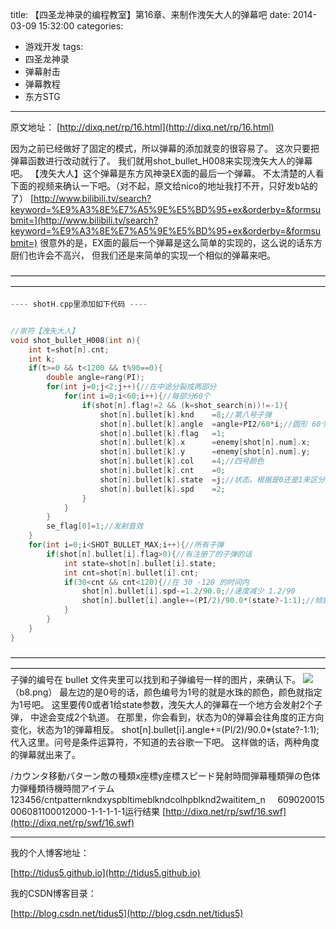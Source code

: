 title: 【四圣龙神录的编程教室】第16章、来制作洩矢大人的弹幕吧
date: 2014-03-09 15:32:00
categories:
- 游戏开发
tags:
- 四圣龙神录
- 弹幕射击
- 弹幕教程
- 东方STG
---

原文地址：
[http://dixq.net/rp/16.html](http://dixq.net/rp/16.html)

因为之前已经做好了固定的模式，所以弹幕的添加就变的很容易了。
这次只要把弹幕函数进行改动就行了。
我们就用shot_bullet_H008来实现洩矢大人的弹幕吧。
【洩矢大人】这个弹幕是东方风神录EX面的最后一个弹幕。 不太清楚的人看下面的视频来确认一下吧。（对不起，原文给nico的地址我打不开，只好发b站的了）
[http://www.bilibili.tv/search?keyword=%E9%A3%8E%E7%A5%9E%E5%BD%95+ex&orderby=&formsubmit=](http://www.bilibili.tv/search?keyword=%E9%A3%8E%E7%A5%9E%E5%BD%95+ex&orderby=&formsubmit=)
很意外的是，EX面的最后一个弹幕是这么简单的实现的，这么说的话东方厨们也许会不高兴，
但我们还是来简单的实现一个相似的弹幕来吧。

 <!--more-->
————————————————————————————————————————————————————————————————————————


```cpp
---- shotH.cpp里添加如下代码 ----


//崇符【洩矢大人】
void shot_bullet_H008(int n){
    int t=shot[n].cnt;
    int k;
    if(t>=0 && t<1200 && t%90==0){
        double angle=rang(PI);
        for(int j=0;j<2;j++){//在中途分裂成两部分
            for(int i=0;i<60;i++){//每部分60个
                if(shot[n].flag!=2 && (k=shot_search(n))!=-1){
                    shot[n].bullet[k].knd    =8;//第八号子弹
                    shot[n].bullet[k].angle  =angle+PI2/60*i;//圆形 60个
                    shot[n].bullet[k].flag   =1;
                    shot[n].bullet[k].x      =enemy[shot[n].num].x;
                    shot[n].bullet[k].y      =enemy[shot[n].num].y;
                    shot[n].bullet[k].col    =4;//四号颜色
                    shot[n].bullet[k].cnt    =0;
                    shot[n].bullet[k].state  =j;//状态。根据是0还是1来区分旋转方向
                    shot[n].bullet[k].spd    =2;
                }
            }
        }
        se_flag[0]=1;//发射音效
    }
    for(int i=0;i<SHOT_BULLET_MAX;i++){//所有子弹
        if(shot[n].bullet[i].flag>0){//有注册了的子弹的话
            int state=shot[n].bullet[i].state;
            int cnt=shot[n].bullet[i].cnt;
            if(30<cnt && cnt<120){//在 30 -120 的时间内
                shot[n].bullet[i].spd-=1.2/90.0;//速度减少 1.2/90
                shot[n].bullet[i].angle+=(PI/2)/90.0*(state?-1:1);//倾斜90度/90
            }
        }
    }
}
```

————————————————————————————————————————————————————————————————————————
子弹的编号在 bullet 文件夹里可以找到和子弹编号一样的图片，来确认下。
![](http://dixq.net/rp/img/dat/img/bullet/b8.png)
（b8.png）
最左边的是0号的话，颜色编号为1号的就是水珠的颜色，颜色就指定为1号吧。
这里要传0或者1给state参数，洩矢大人的弹幕在一个地方会发射2个子弹，
中途会变成2个轨道。
在那里，你会看到，状态为0的弹幕会往角度的正方向变化，状态为1的弹幕相反。
shot[n].bullet[i].angle+=(PI/2)/90.0*(state?-1:1);
代入这里。问号是条件运算符，不知道的去谷歌一下吧。
这样做的话，两种角度的弹幕就出来了。

/カウンタ移動パターン敵の種類x座標y座標スピード発射時間弾幕種類弾の色体力弾種類待機時間アイテム123456/cntpatternkndxyspbltimeblkndcolhpblknd2waititem_n     609020015006081100012000-1-1-1-1-1运行结果
[http://dixq.net/rp/swf/16.swf](http://dixq.net/rp/swf/16.swf)


---
我的个人博客地址：

[http://tidus5.github.io](http://tidus5.github.io)

我的CSDN博客目录：

[http://blog.csdn.net/tidus5](http://blog.csdn.net/tidus5)
